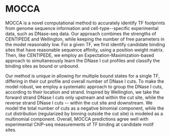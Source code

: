 MOCCA
=====

MOCCA is a novel computational method to accurately identify TF
footprints from genome sequence information and cell-type--specific
experimental data, such as DNase-seq data. Our approach combines the
strengths of CENTIPEDE and Wellington, while keeping the number of free
parameters in the model reasonably low. For a given TF, we first
identify candidate binding sites that have reasonable sequence affinity,
using a position weight matrix. Then, like CENTIPEDE, we employ an
Expectation-Maximization-based approach to simultaneously learn the
DNase I cut profiles and classify the binding sites as bound or unbound.

Our method is unique in allowing for multiple bound states for a single
TF, differing in their cut profile and overall number of DNase I cuts.
To make the model robust, we employ a systematic approach to group the
DNase I cuts, according to their location and strand. Inspired by
Wellington, we take the forward strand DNase I cuts only upstream and
within the cut site, while the reverse strand DNase I cuts -- within the
cut site and downstream. We model the total number of cuts as a negative
binomial component, while the cut distribution (regularized by binning
outside the cut site) is modeled as a multinomial component. Overall,
MOCCA predictions agree well with experimental ChIP-seq measurements of
TF binding at candidate motif sites.
